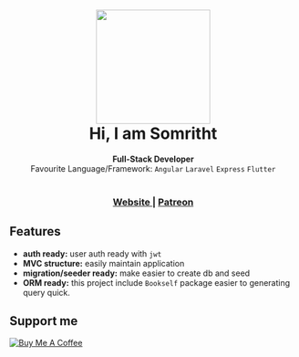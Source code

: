 <h1 align="center">
  <img src="hhttps://avatars.githubusercontent.com/u/40352792" width="200px"/><br/>
  Hi, I am Somritht
</h1>

<div align="center">
  
</div>
<div align="center">
  <strong>Full-Stack Developer</strong>
</div>
<div align="center">
  Favourite Language/Framework: <code>Angular</code> <code>Laravel</code> <code>Express</code> <code>Flutter</code> 
</div>

<br />

<div align="center">
  <h3>
    <a href="https://somritht.github.io/">
      Website
    </a>
    <span> | </span>
    <a href="https://www.patreon.com/somritht">
      Patreon
    </a>

  </h3>
</div>

## Features
- __auth ready:__ user auth ready with `jwt`
- __MVC structure:__ easily maintain application
- __migration/seeder ready:__ make easier to create db and seed
- __ORM ready:__ this project include `Bookself` package easier to generating query quick.

## Support me

<a href="https://www.buymeacoffee.com/somrith" target="_blank"><img src="https://www.buymeacoffee.com/assets/img/custom_images/orange_img.png" alt="Buy Me A Coffee" style="height: auto !important;width: auto !important;"></a>
